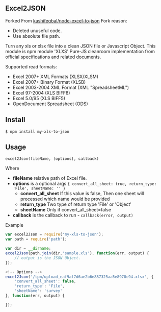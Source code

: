 ## Excel2JSON
Forked From [kashifeqbal/node-excel-to-json](https://github.com/kashifeqbal/node-excel-to-json)
Fork reason:
- Deleted unuseful code.
- Use absolute file path.

Turn any xls or xlsx file into a clean JSON file or Javascript Object. This module is npm module 'XLXS'  Pure-JS cleanroom implementation from official specifications and related documents.

Supported read formats:
- Excel 2007+ XML Formats (XLSX/XLSM)
- Excel 2007+ Binary Format (XLSB)
- Excel 2003-2004 XML Format (XML "SpreadsheetML")
- Excel 97-2004 (XLS BIFF8)
- Excel 5.0/95 (XLS BIFF5)
- OpenDocument Spreadsheet (ODS)

## Install

    $ npm install my-xls-to-json

## Usage

`excel2Json(fileName, [options], callback)`

Where

  * **fileName** relative path of Excel file.
  * **options**  is a optional args `{
      convert_all_sheet: true,
      return_type: 'File',
      sheetName: ''
  }`
    * **convert_all_sheet** If this value is false, Then one sheet will processed which name would be provided
    * **return_type** Two type of return type 'File' or 'Object'
    * **sheetName** Only if convert_all_sheet=false
  * **callback** is the callback to run - `callback(error, output)`

Example
```javascript
var excel2Json = require('my-xls-to-json');
var path = require('path');

var dir = __dirname;
excel2Json(path.join(dir,'sample.xls'), function(err, output) {
    // output is the JSON Object.
});

<!-- Options -->
excel2Json('/tpm/upload_eaf9af7d6ae2b6e887325aa5e8978c94.xlsx', {
    'convert_all_sheet': false,
    'return_type': 'File',
    'sheetName': 'survey'
}, function(err, output) {

});
```
